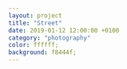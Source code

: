 ```yaml
---
layout: project
title: "Street"
date: 2019-01-12 12:00:00 +0100
category: "photography"
color: ffffff;
background: f8444f;
---
```

